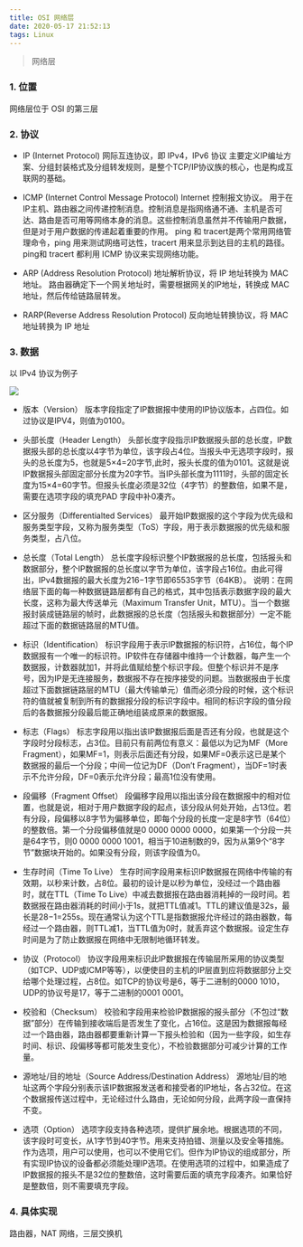 ```yaml
---
title: OSI 网络层
date: 2020-05-17 21:52:13
tags: Linux
---
```


> 网络层

<!-- more -->


### 1. 位置
网络层位于 OSI 的第三层

### 2. 协议
- IP (Internet Protocol) 网际互连协议，即 IPv4，IPv6 协议
主要定义IP编址方案、分组封装格式及分组转发规则，是整个TCP/IP协议族的核心，也是构成互联网的基础。

- ICMP (Internet Control Message Protocol) Internet 控制报文协议。
用于在IP主机、路由器之间传递控制消息。控制消息是指网络通不通、主机是否可达、路由是否可用等网络本身的消息。这些控制消息虽然并不传输用户数据，但是对于用户数据的传递起着重要的作用。
ping 和 tracert是两个常用网络管理命令，ping 用来测试网络可达性，tracert 用来显示到达目的主机的路径。ping和 tracert 都利用 ICMP 协议来实现网络功能。

- ARP (Address Resolution Protocol) 地址解析协议，将 IP 地址转换为 MAC 地址。
路由器确定下一个网关地址时，需要根据网关的IP地址，转换成 MAC 地址，然后传给链路层转发。

- RARP(Reverse Address Resolution Protocol) 反向地址转换协议，将 MAC 地址转换为 IP 地址


### 3. 数据
以 IPv4 协议为例子

![](/img/2020/IP_one.png)

- 版本（Version）
版本字段指定了IP数据报中使用的IP协议版本，占四位。如过协议是IPV4，则值为0100。

- 头部长度（Header Length）
头部长度字段指示IP数据报头部的总长度，IP数据报头部的总长度以4字节为单位，该字段占4位。当报头中无选项字段时，报头的总长度为5，也就是5×4=20字节,此时，报头长度的值为0101。这就是说IP数据报头部固定部分长度为20字节。当IP头部长度为1111时，头部的固定长度为15×4=60字节。但报头长度必须是32位（4字节）的整数倍，如果不是，需要在选项字段的填充PAD 字段中补0凑齐。

- 区分服务（Differentialted Services）
最开始IP数据报的这个字段为优先级和服务类型字段，又称为服务类型（ToS）字段，用于表示数据报的优先级和服务类型，占八位。


- 总长度（Total Length）
总长度字段标识整个IP数据报的总长度，包括报头和数据部分，整个IP数据报的总长度以字节为单位，该字段占16位。由此可得出，IPv4数据报的最大长度为216−1字节即65535字节（64KB）。
说明：在网络层下面的每一种数据链路层都有自己的格式，其中包括表示数据字段的最大长度，这称为最大传送单元（Maximum Transfer Unit，MTU）。当一个数据报封装成链路层的帧时，此数据报的总长度（包括报头和数据部分）一定不能超过下面的数据链路层的MTU值。


- 标识（Identification）
标识字段用于表示IP数据报的标识符，占16位，每个IP数据报有一个唯一的标识符。IP软件在存储器中维持一个计数器，每产生一个数据报，计数器就加1，并将此值赋给整个标识字段。但整个标识并不是序号，因为IP是无连接服务，数据报不存在按序接受的问题。当数据报由于长度超过下面数据链路层的MTU（最大传输单元）值而必须分段的时候，这个标识符的值就被复制到所有的数据报分段的标识字段中。相同的标识字段的值分段后的各数据报分段最后能正确地组装成原来的数据报。

- 标志（Flags）
标志字段用以指出该IP数据报后面是否还有分段，也就是这个字段时分段标志，占3位。目前只有前两位有意义：最低以为记为MF（More Fragment），如果MF=1，则表示后面还有分段，如果MF=0表示这已是某个数据报的最后一个分段；中间一位记为DF（Don’t Fragment），当DF=1时表示不允许分段，DF=0表示允许分段；最高1位没有使用。

- 段偏移（Fragment Offset）
段偏移字段用以指出该分段在数据报中的相对位置，也就是说，相对于用户数据字段的起点，该分段从何处开始，占13位。若有分段，段偏移以8字节为偏移单位，即每个分段的长度一定是8字节（64位）的整数倍。第一个分段偏移值就是0 0000 0000 0000，如果第一个分段一共是64字节，则0 0000 0000 1001，相当于10进制数的9，因为从第9个“8字节”数据块开始的。如果没有分段，则该字段值为0。

- 生存时间（Time To Live）
生存时间字段用来标识IP数据报在网络中传输的有效期，以秒来计数，占8位。最初的设计是以秒为单位，没经过一个路由器时，就在TTL（Time To Live）中减去数据报在路由器消耗掉的一段时间。若数据报在路由器消耗的时间小于1s，就把TTL值减1。TTL的建议值是32s，最长是28−1=255s。现在通常认为这个TTL是指数据报允许经过的路由器数，每经过一个路由器，则TTL减1，当TTL值为0时，就丢弃这个数据报。设定生存时间是为了防止数据报在网络中无限制地循环转发。

- 协议（Protocol）
协议字段用来标识此IP数据报在传输层所采用的协议类型（如TCP、UDP或ICMP等等），以便使目的主机的IP层直到应将数据部分上交给哪个处理过程，占8位。如TCP的协议号是6，等于二进制的0000 1010，UDP的协议号是17，等于二进制的0001 0001。


- 校验和（Checksum）
校验和字段用来检验IP数据报的报头部分（不包过“数据”部分）在传输到接收端后是否发生了变化，占16位。这是因为数据报每经过一个路由器，路由器都要重新计算一下报头检验和（因为一些字段，如生存时间、标识、段偏移等都可能发生变化），不检验数据部分可减少计算的工作量。


- 源地址/目的地址（Source Address/Destination Address）
源地址/目的地址这两个字段分别表示该IP数据报发送者和接受者的IP地址，各占32位。在这个数据报传送过程中，无论经过什么路由，无论如何分段，此两字段一直保持不变。

- 选项（Option）
选项字段支持各种选项，提供扩展余地。根据选项的不同，该字段时可变长，从1字节到40字节。用来支持拍错、测量以及安全等措施。作为选项，用户可以使用，也可以不使用它们。但作为IP协议的组成部分，所有实现IP协议的设备都必须能处理IP选项。在使用选项的过程中，如果造成了IP数据报的报头不是32位的整数倍，这时需要后面的填充字段凑齐。如果恰好是整数倍，则不需要填充字段。




### 4. 具体实现
路由器，NAT 网络，三层交换机


